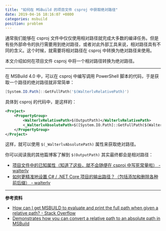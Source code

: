 ```yaml
---
title: "如何在 MSBuild 的项目文件 csproj 中获取绝对路径"
date: 2019-04-16 18:16:07 +0800
categories: msbuild
position: problem
---
```


通常我们能够在 csproj 文件中仅仅使用相对路径就完成大多数的编译任务。但是有些外部命令的执行需要用到绝对路径，或者对此外部工具来说，相对路径具有不同的含义。这个时候，就需要将相对路径在 csproj 中转换为绝对路径来使用。

本文介绍如何在项目文件 csproj 中将一个相对路径转换为绝对路径。

---

在 MSBuild 4.0 中，可以在 csproj 中编写调用 PowerShell 脚本的代码，于是获取一个路径的绝对路径就非常简单：

```powershell
[System.IO.Path]::GetFullPath('$(WalterlvRelativePath)')
```

具体到 csproj 的代码中，是这样的：

```xml
<Project>
    <PropertyGroup>
        <WalterlvRelativePath>$(OutputPath)</WalterlvRelativePath>
        <_WalterlvAbsolutePath>$([System.IO.Path]::GetFullPath($(WalterlvRelativePath)))</_WalterlvAbsolutePath>
    </PropertyGroup>
</Project>
```

这样，就可以使用 `$(_WalterlvAbsolutePath)` 属性来获取绝对路径。

你可以阅读我的其他篇博客了解到 `$(OutputPath)` 其实最终都会是相对路径：

- [项目文件中的已知属性（知道了这些，就不会随便在 csproj 中写死常量啦） - walterlv](https://blog.walterlv.com/post/known-properties-in-csproj.html)
- [如何更精准地设置 C# / .NET Core 项目的输出路径？（包括添加和删除各种前后缀） - walterlv](https://blog.walterlv.com/post/the-properties-that-affetcs-project-output-path.html)

---

**参考资料**

- [How can I get MSBUILD to evaluate and print the full path when given a relative path? - Stack Overflow](https://stackoverflow.com/a/1251198/6233938)
- [Demonstrates how you can convert a relative path to an absolute path in MSBuild](https://gist.github.com/sayedihashimi/4366619)
